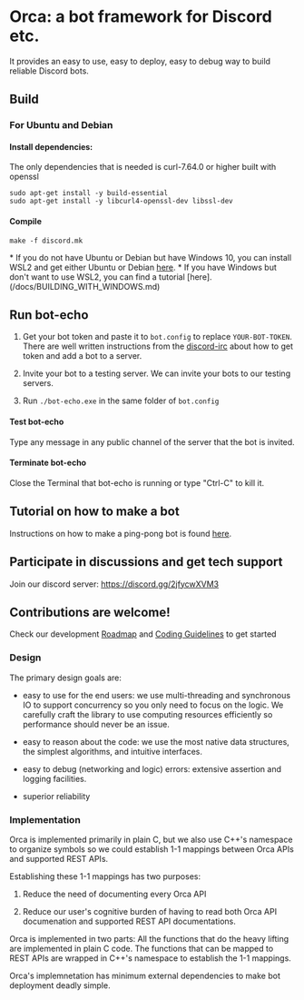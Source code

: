 # Orca: a bot framework for Discord etc.

It provides an easy to use, easy to deploy, easy to debug way to build
reliable Discord bots.


## Build
### For Ubuntu and Debian
#### Install dependencies:
The only dependencies that is needed is curl-7.64.0 or higher built with openssl
```
sudo apt-get install -y build-essential 
sudo apt-get install -y libcurl4-openssl-dev libssl-dev
```

#### Compile
```
make -f discord.mk
```

\* If you do not have Ubuntu or Debian but have Windows 10, you can install WSL2 and get either Ubuntu or Debian [here](https://docs.microsoft.com/en-us/windows/wsl/install-win10).
\* If you have Windows but don't want to use WSL2, you can find a tutorial [here].(/docs/BUILDING_WITH_WINDOWS.md)

## Run bot-echo
1. Get your bot token and paste it to `bot.config` to
   replace `YOUR-BOT-TOKEN`. There are 
   well written instructions from the [discord-irc](https://github.com/reactiflux/discord-irc/wiki/Creating-a-discord-bot-&-getting-a-token) about 
   how to get token and add a bot to a server.
   
2. Invite your bot to a testing server. We can invite your bots
   to our testing servers. 

3. Run `./bot-echo.exe` in the same folder of `bot.config`

#### Test bot-echo
Type any message in any public channel of the server that the bot is invited.

#### Terminate bot-echo
Close the Terminal that bot-echo is running or type "Ctrl-C" to kill it.


## Tutorial on how to make a bot

Instructions on how to make a ping-pong bot is found [here](/docs/BUILDING_A_BOT.md).


## Participate in discussions and get tech support
Join our discord server: https://discord.gg/2jfycwXVM3

## Contributions are welcome!
Check our development [Roadmap](docs/ROADMAP.md) and [Coding Guidelines](docs/CODING_GUIDELINES.md) to get started


### Design

The primary design goals are:

- easy to use for the end users: we use multi-threading and
  synchronous IO to support concurrency so you only need to focus on
  the logic.  We carefully craft the library to use computing
  resources efficiently so performance should never be an issue.

- easy to reason about the code: we use the most native data structures,
   the simplest algorithms, and intuitive interfaces.

- easy to debug (networking and logic) errors: extensive assertion 
  and logging facilities.

- superior reliability

### Implementation

Orca is implemented primarily in plain C, but we also use C++'s
namespace to organize symbols so we could establish 1-1 mappings
between Orca APIs and supported REST APIs.

Establishing these 1-1 mappings has two purposes:

1.  Reduce the need of documenting every Orca API

2.  Reduce our user's cognitive burden of having to read both Orca API
documenation and supported REST API documentations.

Orca is implemented in two parts: All the functions that do the heavy
lifting are implemented in plain C code.  The functions that can be
mapped to REST APIs are wrapped in C++'s namespace to establish the
1-1 mappings.

Orca's implemnetation has minimum external dependencies to make bot
deployment deadly simple.
